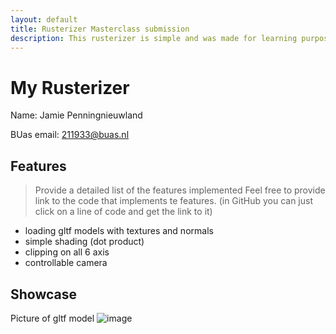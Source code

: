 ```yaml
---
layout: default
title: Rusterizer Masterclass submission
description: This rusterizer is simple and was made for learning purposes only
---
```


# My Rusterizer
Name: Jamie Penningnieuwland 

BUas email: 211933@buas.nl

## Features
> Provide a detailed list of the features implemented
> Feel free to provide link to the code that implements te features. (in GitHub you can just click on a line of code and get the link to it)

+ loading gltf models with textures and normals
+ simple shading (dot product)
+ clipping on all 6 axis
+ controllable camera 


## Showcase
Picture of gltf model
![image](https://user-images.githubusercontent.com/106588989/216829741-61396cc6-8f2c-4aae-a652-b2197a0d4d99.png)


